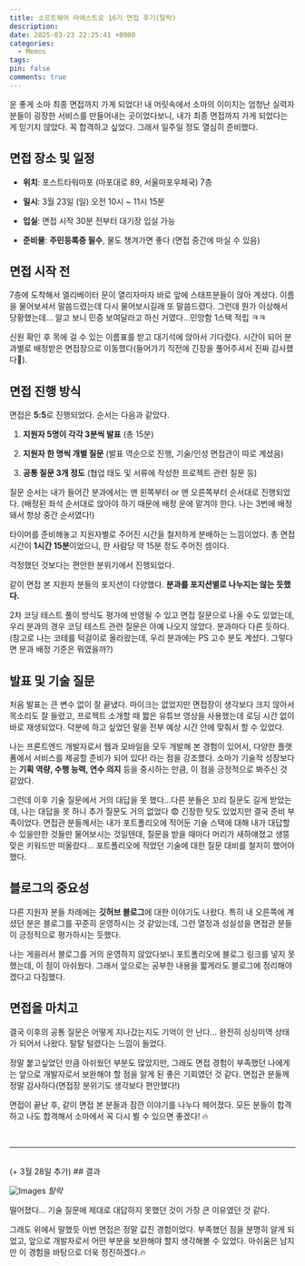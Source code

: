 ```yaml
---
title: 소프트웨어 마에스트로 16기 면접 후기(탈락)
description: 
date: 2025-03-23 22:25:41 +0900
categories:
  - Memos
tags: 
pin: false
comments: true
---
```

운 좋게 소마 최종 면접까지 가게 되었다! 내 머릿속에서 소마의 이미지는 엄청난 실력자 분들이 굉장한 서비스를 만들어내는 곳이었다보니, 내가 최종 면접까지 가게 되었다는 게 믿기지 않았다. 꼭 합격하고 싶었다. 그래서 일주일 정도 열심히 준비했다.

## 면접 장소 및 일정

- **위치**: 포스트타워마포 (마포대로 89, 서울마포우체국) 7층
    
- **일시**: 3월 23일 (일) 오전 10시 ~ 11시 15분
    
- **입실**: 면접 시작 30분 전부터 대기장 입실 가능
    
- **준비물**: **주민등록증 필수**, 물도 챙겨가면 좋다 (면접 중간에 마실 수 있음)


## 면접 시작 전

7층에 도착해서 엘리베이터 문이 열리자마자 바로 앞에 스태프분들이 앉아 계셨다. 이름을 물어보셔서 말씀드렸는데 다시 물어보시길래 또 말씀드렸다. 그런데 뭔가 이상해서 당황했는데... 알고 보니 민증 보여달라고 하신 거였다...민망함 1스택 적립 ㅋㅋ

신원 확인 후 목에 걸 수 있는 이름표를 받고 대기석에 앉아서 기다렸다. 시간이 되어 분과별로 배정받은 면접장으로 이동했다(들어가기 직전에 긴장을 풀어주셔서 진짜 감사했다🥹).

## 면접 진행 방식

면접은 **5:5**로 진행되었다. 순서는 다음과 같았다.

1. **지원자 5명이 각각 3분씩 발표** (총 15분)
    
2. **지원자 한 명씩 개별 질문** (발표 역순으로 진행, 기술/인성 면접관이 따로 계셨음)
    
3. **공통 질문 3개 정도** (협업 태도 및 서류에 작성한 프로젝트 관련 질문 등)

질문 순서는 내가 들어간 분과에서는 맨 왼쪽부터 or 맨 오른쪽부터 순서대로 진행되었다. (배정된 좌석 순서대로 앉아야 하기 때문에 배정 운에 맡겨야 한다. 나는 3번에 배정돼서 항상 중간 순서였다!)

타이머를 준비해놓고 지원자별로 주어진 시간을 철저하게 분배하는 느낌이었다. 총 면접 시간이 **1시간 15분**이었으니, 한 사람당 약 15분 정도 주어진 셈이다.

걱정했던 것보다는 편안한 분위기에서 진행되었다.

같이 면접 본 지원자 분들의 포지션이 다양했다. **분과를 포지션별로 나누지는 않는 듯했다.**

2차 코딩 테스트 풀이 방식도 평가에 반영될 수 있고 면접 질문으로 나올 수도 있었는데, 우리 분과의 경우 코딩 테스트 관련 질문은 아예 나오지 않았다. 분과마다 다른 듯하다. (참고로 나는 코테를 턱걸이로 올라왔는데, 우리 분과에는 PS 고수 분도 계셨다. 그렇다면 분과 배정 기준은 뭐였을까?)

## 발표 및 기술 질문

처음 발표는 큰 변수 없이 잘 끝냈다. 마이크는 없었지만 면접장이 생각보다 크지 않아서 목소리도 잘 들렸고, 프로젝트 소개할 때 짧은 유튜브 영상을 사용했는데 로딩 시간 없이 바로 재생되었다. 덕분에 하고 싶었던 말을 전부 예상 시간 안에 맞춰서 할 수 있었다.

나는 프론트엔드 개발자로서 웹과 모바일을 모두 개발해 본 경험이 있어서, 다양한 플랫폼에서 서비스를 제공할 준비가 되어 있다! 라는 점을 강조했다. 소마가 기술적 성장보다는 **기획 역량, 수행 능력, 연수 의지** 등을 중시하는 만큼, 이 점을 긍정적으로 봐주신 것 같았다.

그런데 이후 기술 질문에서 거의 대답을 못 했다...다른 분들은 꼬리 질문도 길게 받았는데, 나는 대답을 못 하니 추가 질문도 거의 없었다 😨 긴장한 탓도 있었지만 결국 준비 부족이었다. 면접관 분들께서는 내가 포트폴리오에 적어둔 기술 스택에 대해 내가 대답할 수 있을만한 것들만 물어보시는 것일텐데, 질문을 받을 때마다 머리가 새하얘졌고 생뚱맞은 키워드만 떠올랐다... 포트폴리오에 적었던 기술에 대한 질문 대비를 철저히 했어야 했다.

## 블로그의 중요성

다른 지원자 분들 차례에는 **깃허브 블로그**에 대한 이야기도 나왔다. 특히 내 오른쪽에 계셨던 분은 블로그를 꾸준히 운영하시는 것 같았는데, 그런 열정과 성실성을 면접관 분들이 긍정적으로 평가하시는 듯했다. 

나는 게을러서 블로그를 거의 운영하지 않았다보니 포트폴리오에 블로그 링크를 넣지 못했는데, 이 점이 아쉬웠다. 그래서 앞으로는 공부한 내용을 짧게라도 블로그에 정리해야겠다고 다짐했다.

## 면접을 마치고

결국 이후의 공통 질문은 어떻게 지나갔는지도 기억이 안 난다... 완전히 싱싱미역 상태가 되어서 나왔다. 탈탈 털렸다는 느낌이 들었다.

정말 붙고싶었던 만큼 아쉬웠던 부분도 많았지만, 그래도 면접 경험이 부족했던 나에게는 앞으로 개발자로서 보완해야 할 점을 알게 된 좋은 기회였던 것 같다. 면접관 분들께 정말 감사하다(면접장 분위기도 생각보다 편안했다!)

면접이 끝난 후, 같이 면접 본 분들과 잠깐 이야기를 나누다 헤어졌다. 모든 분들이 합격하고 나도 합격해서 소마에서 꼭 다시 뵐 수 있으면 좋겠다! 🔥

<br/>

----

<br/>
(+ 3월 28일 추가) 
## 결과

![Images](https://github.com/user-attachments/assets/7053f829-a7c0-4753-ac93-289c392cb8f9)
_탈락_

떨어졌다... 
기술 질문에 제대로 대답하지 못했던 것이 가장 큰 이유였던 것 같다.

그래도 위에서 말했듯 이번 면접은 정말 값진 경험이었다. 부족했던 점을 분명히 알게 되었고, 앞으로 개발자로서 어떤 부분을 보완해야 할지 생각해볼 수 있었다. 아쉬움은 남지만 이 경험을 바탕으로 더욱 정진하겠다.🔥